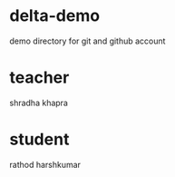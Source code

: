 # delta-demo

demo directory for git and github account

# teacher

shradha khapra

# student

rathod harshkumar
